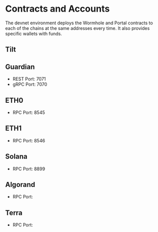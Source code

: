 # Contracts and Accounts
The devnet environment deploys the Wormhole and Portal contracts to each of the chains at the same addresses every time. It also provides specific wallets with funds. 

## Tilt
## Guardian
- REST Port: 7071
- gRPC Port: 7070
## ETH0
- RPC Port: 8545
## ETH1
- RPC Port: 8546
## Solana
- RPC Port: 8899
## Algorand
- RPC Port: 
## Terra
- RPC Port: 
